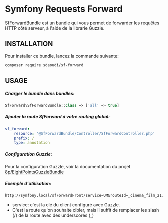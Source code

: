 # Symfony Requests Forward

SfForwardBundle est un bundle qui vous permet de forwarder les requêtes HTTP
côté serveur, à l'aide de la librarie Guzzle.

## INSTALLATION
Pour installer ce bundle, lancez la commande suivante:
``` bash
composer require sdaoudi/sf-forward
```

## USAGE
##### Charger le bundle dans bundles:
``` php
SfForward\SfForwardBundle::class => ['all' => true]
```

##### Ajouter la route SfForward à votre routing global:
``` yaml
sf_forward:
    resource: '@SfForwardBundle/Controller/SfForwardController.php'
    prefix: /
    type: annotation
```

##### Configuration Guzzle:
Pour la configuration Guzzle, voir la documentation du projet 
[8p/EightPointsGuzzleBundle][1]

##### Exemple d'utilisation:
``` link
http://symfony.local/sfForwardFront/service=UM&routeId=_cinema_film_2174
```
 - service: c'est la clé du client configuré avec Guzzle.
 - C'est la route qu'on souhaite cibler, mais il suffit de remplacer 
 les slash (/) de la route avec des underscores (_)
 
[1]: https://github.com/8p/EightPointsGuzzleBundle